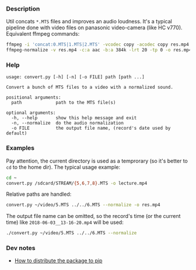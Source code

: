 ### Description

Util concats `*.MTS` files and improves an audio loudness. It's a typical pipeline done with video files on panasonic video-camera (like HC v770). Equivalent ffmpeg commands:

```bash
ffmpeg -i 'concat:0.MTS|1.MTS|2.MTS' -vcodec copy -acodec copy res.mp4
ffmpeg-normalize -v res.mp4 -c:a aac -b:a 384k -lrt 20 -tp 0 -o res.mp4
```

### Help

```
usage: convert.py [-h] [-n] [-o FILE] path [path ...]

Convert a bunch of MTS files to a video with a normalized sound.

positional arguments:
  path             path to the MTS file(s)

optional arguments:
  -h, --help       show this help message and exit
  -n, --normalize  do the audio normalization
  -o FILE          the output file name, (record's date used by default)
```

### Examples

Pay attention, the current directory is used as a temprorary (so it's better to `cd` to the home dir). The typical usage example:

```bash
cd ~
convert.py /sdcard/STREAM/{5,6,7,8}.MTS -o lecture.mp4
```

Relative paths are handled:

```bash
convert.py ~/video/5.MTS ../../6.MTS --normalize -o res.mp4
```

The output file name can be omitted, so the record's time (or the current time) like `2018-06-03__13-16-20.mp4` will be used:

```bash
./convert.py ~/video/5.MTS ../../6.MTS --normalize
```

### Dev notes

- [How to distribute the package to pip](https://packaging.python.org/tutorials/packaging-projects/)
